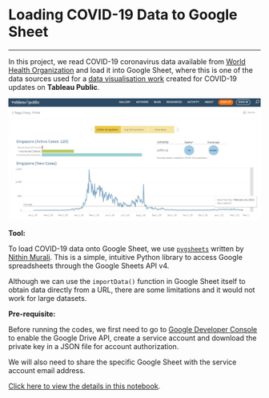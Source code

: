 # Loading COVID-19 Data to Google Sheet
---

In this project, we read COVID-19 coronavirus data available from [World Health Organization](https://covid19.who.int/) and load it into Google Sheet, where this is one of the data sources used for a [data visualisation work](https://public.tableau.com/profile/peggy.chang#!/vizhome/COVID-19Updates_16082983614350/S1) created for COVID-19 updates on **Tableau Public**.

![Tableau](Tableau.png)



**Tool:**

To load COVID-19 data onto Google Sheet, we use [`pygsheets`](https://pygsheets.readthedocs.io/en/latest/) written by [Nithin Murali](https://github.com/nithinmurali/pygsheets). This is a simple, intuitive Python library to access Google spreadsheets through the Google Sheets API v4.

Although we can use the `importData()` function in Google Sheet itself to obtain data directly from a URL, there are some limitations and it would not work for large datasets.


**Pre-requisite:**

Before running the codes, we first need to go to [Google Developer Console](https://console.developers.google.com/) to enable the Google Drive API, create a service account and download the private key in a JSON file for account authorization.

We will also need to share the specific Google Sheet with the service account email address.

[Click here to view the details in this notebook](Project_WHO_GoogleSheet.ipynb).
